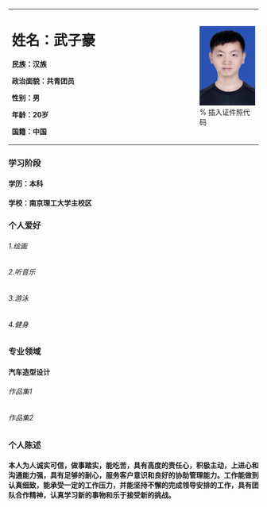 <table border="0">
   <tr>
      <td width="75%">
        <h1>姓名：武子豪</h1>
        <p><b>民族：汉族</b></p>
        <p><b>政治面貌：共青团员</b></p>
        <p><b>性别：男</b></p>
        <p><b>年龄：20岁</b></p>
        <p><b>国籍：中国</b></p>
     </td>
     <td width="25%">
        <img src="/zhengjianzhao.jpeg" width="100%">            % 插入证件照代码         
       </td>
    </tr>
</table>

### 学习阶段  
#### 学历：本科
#### 学校：南京理工大学主校区

### 个人爱好
###### 1.绘画
###### 2.听音乐
###### 3.游泳
###### 4.健身
### 专业领域
#### 汽车造型设计
###### 作品集1
###### 作品集2
### 个人陈述 
#### 本人为人诚实可信，做事踏实，能吃苦，具有高度的责任心，积极主动，上进心和沟通能力强，具有足够的耐心，服务客户意识和良好的协助管理能力。工作能做到认真细致，能承受一定的工作压力，并能坚持不懈的完成领导安排的工作，具有团队合作精神，认真学习新的事物和乐于接受新的挑战。
